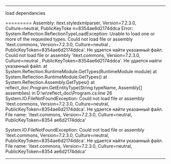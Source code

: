 
---------------------------
load dependancies

=========
Assembly: itext.styledxmlparser, Version=7.2.3.0, Culture=neutral, PublicKeyToke
n=8354ae6d2174ddca
Error: System.Reflection.ReflectionTypeLoadException: Unable to load one or more
 of the requested types.
Could not load file or assembly 'itext.commons, Version=7.2.3.0, Culture=neutral
, PublicKeyToken=8354ae6d2174ddca'. Не удается найти указанный файл.
Could not load file or assembly 'itext.commons, Version=7.2.3.0, Culture=neutral
, PublicKeyToken=8354ae6d2174ddca'. Не удается найти указанный файл.
   at System.Reflection.RuntimeModule.GetTypes(RuntimeModule module)
   at System.Reflection.RuntimeModule.GetTypes()
   at System.Reflection.Assembly.GetTypes()
   at reflect_doc.Program.GetEntityType(String typeName, Assembly[] assemblies)
in D:\w\reflect_doc\Program.cs:line 26
System.IO.FileNotFoundException: Could not load file or assembly 'itext.commons,
 Version=7.2.3.0, Culture=neutral, PublicKeyToken=8354ae6d2174ddca'. Не удается
найти указанный файл.
File name: 'itext.commons, Version=7.2.3.0, Culture=neutral, PublicKeyToken=8354
ae6d2174ddca'


System.IO.FileNotFoundException: Could not load file or assembly 'itext.commons,
 Version=7.2.3.0, Culture=neutral, PublicKeyToken=8354ae6d2174ddca'. Не удается
найти указанный файл.
File name: 'itext.commons, Version=7.2.3.0, Culture=neutral, PublicKeyToken=8354
ae6d2174ddca'

-------------------------